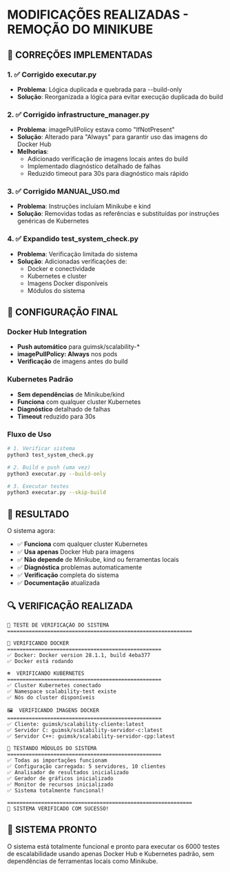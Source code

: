# MODIFICAÇÕES REALIZADAS - REMOÇÃO DO MINIKUBE

## 🔧 CORREÇÕES IMPLEMENTADAS

### 1. ✅ Corrigido executar.py
- **Problema**: Lógica duplicada e quebrada para --build-only
- **Solução**: Reorganizada a lógica para evitar execução duplicada do build

### 2. ✅ Corrigido infrastructure_manager.py
- **Problema**: imagePullPolicy estava como "IfNotPresent"
- **Solução**: Alterado para "Always" para garantir uso das imagens do Docker Hub
- **Melhorias**: 
  - Adicionado verificação de imagens locais antes do build
  - Implementado diagnóstico detalhado de falhas
  - Reduzido timeout para 30s para diagnóstico mais rápido

### 3. ✅ Corrigido MANUAL_USO.md
- **Problema**: Instruções incluíam Minikube e kind
- **Solução**: Removidas todas as referências e substituídas por instruções genéricas de Kubernetes

### 4. ✅ Expandido test_system_check.py
- **Problema**: Verificação limitada do sistema
- **Solução**: Adicionadas verificações de:
  - Docker e conectividade
  - Kubernetes e cluster
  - Imagens Docker disponíveis
  - Módulos do sistema

## 🐳 CONFIGURAÇÃO FINAL

### Docker Hub Integration
- **Push automático** para guimsk/scalability-*
- **imagePullPolicy: Always** nos pods
- **Verificação** de imagens antes do build

### Kubernetes Padrão
- **Sem dependências** de Minikube/kind
- **Funciona** com qualquer cluster Kubernetes
- **Diagnóstico** detalhado de falhas
- **Timeout** reduzido para 30s

### Fluxo de Uso
```bash
# 1. Verificar sistema
python3 test_system_check.py

# 2. Build e push (uma vez)
python3 executar.py --build-only

# 3. Executar testes
python3 executar.py --skip-build
```

## 🎯 RESULTADO

O sistema agora:
- ✅ **Funciona** com qualquer cluster Kubernetes
- ✅ **Usa apenas** Docker Hub para imagens
- ✅ **Não depende** de Minikube, kind ou ferramentas locais
- ✅ **Diagnóstica** problemas automaticamente
- ✅ **Verificação** completa do sistema
- ✅ **Documentação** atualizada

## 🔍 VERIFICAÇÃO REALIZADA

```
🧪 TESTE DE VERIFICAÇÃO DO SISTEMA
============================================================

🐳 VERIFICANDO DOCKER
==================================================
✅ Docker: Docker version 28.1.1, build 4eba377
✅ Docker está rodando

☸️  VERIFICANDO KUBERNETES
==================================================
✅ Cluster Kubernetes conectado
✅ Namespace scalability-test existe
✅ Nós do cluster disponíveis

🖼️  VERIFICANDO IMAGENS DOCKER
==================================================
✅ Cliente: guimsk/scalability-cliente:latest
✅ Servidor C: guimsk/scalability-servidor-c:latest
✅ Servidor C++: guimsk/scalability-servidor-cpp:latest

🧪 TESTANDO MÓDULOS DO SISTEMA
==================================================
✅ Todas as importações funcionam
✅ Configuração carregada: 5 servidores, 10 clientes
✅ Analisador de resultados inicializado
✅ Gerador de gráficos inicializado
✅ Monitor de recursos inicializado
✅ Sistema totalmente funcional!

============================================================
🎉 SISTEMA VERIFICADO COM SUCESSO!
```

## 🎉 SISTEMA PRONTO

O sistema está totalmente funcional e pronto para executar os 6000 testes de escalabilidade usando apenas Docker Hub e Kubernetes padrão, sem dependências de ferramentas locais como Minikube.
